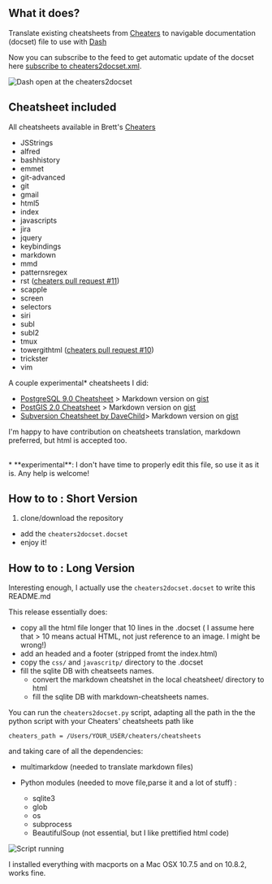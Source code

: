 ## What it does?

Translate existing cheatsheets from [Cheaters](http://brettterpstra.com/2012/03/04/cheaters-customizable-cheat-sheet-system/) to navigable documentation (docset) file to use with [Dash](http://kapeli.com/dash)

Now you can subscribe to the feed to get automatic update of the docset here [subscribe to cheaters2docset.xml](dash-feed://https%3A%2F%2Fraw.github.com%2Fkidpixo%2Fcheaters2docset%2Fmaster%2Fcheaters2docset.xml).

![Dash open at the cheaters2docset](https://dl.dropboxusercontent.com/u/4762299/github_img/cheaters2docset/dash_cheaters.png)

## Cheatsheet included

All cheatsheets available in Brett's [Cheaters](http://brettterpstra.com/2012/03/04/cheaters-customizable-cheat-sheet-system/)

- JSStrings
- alfred
- bashhistory
- emmet
- git-advanced
- git
- gmail
- html5
- index
- javascripts
- jira
- jquery
- keybindings
- markdown
- mmd
- patternsregex
- rst ([cheaters pull request #11](http://github.com/ttscoff/cheaters/pull/11))
- scapple
- screen
- selectors
- siri
- subl
- subl2
- tmux
- towergithtml ([cheaters pull request #10](http://github.com/ttscoff/cheaters/pull/10))
- trickster
- vim

A couple experimental* cheatsheets I did:

- [PostgreSQL 9.0 Cheatsheet](http://www.postgresonline.com/special_feature.php?sf_name=postgresql90_cheatsheet&amp;outputformat=html) > Markdown version on [gist](https://gist.github.com/kidpixo/5618697)
- [PostGIS 2.0 Cheatsheet](http://www.postgis.us/downloads/postgis20_cheatsheet.html) >  Markdown version on [gist](https://gist.github.com/kidpixo/5698476)
- [Subversion Cheatsheet by DaveChild](http://www.cheatography.com/davechild/cheat-sheets/subversion/)> Markdown version on [gist](https://gist.github.com/kidpixo/5699219)

I'm happy to have contribution on cheatsheets translation, markdown preferred, but html is accepted too.

<br/>
* **experimental**: I don't have time to properly edit this file, so use it as it is. Any help is welcome!


## How to to : Short Version

1. clone/download the repository
- add the `cheaters2docset.docset`
- enjoy it!

## How to to : Long Version

Interesting enough, I actually use the `cheaters2docset.docset` to write this README.md

This release essentially does:

- copy all the html file longer that 10 lines in the .docset ( I assume here that > 10 means actual HTML, not just reference to an image. I might be wrong!)
- add an headed and a footer (stripped fromt the index.html)
- copy the `css/` and `javascritp/` directory to the .docset
- fill the sqlite DB with cheatseets names.
    - convert the markdown cheatshet in the local cheatsheet/ directory to html
    - fill the sqlite DB with markdown-cheatsheets names.

You can run the `cheaters2docset.py` script, adapting all the path in the the python script with your Cheaters' cheatsheets path like 

    cheaters_path = /Users/YOUR_USER/cheaters/cheatsheets

 and taking care of all the dependencies:

- multimarkdow (needed to translate markdown files)

- Python modules (needed to move file,parse it and a lot of stuff) :

    - sqlite3
    - glob
    - os
    - subprocess
    - BeautifulSoup (not essential, but I like prettified html code)

![Script running](https://dl.dropboxusercontent.com/u/4762299/github_img/cheaters2docset/compiling.png)

I installed everything with macports on a Mac OSX 10.7.5 and on 10.8.2, works fine. 


